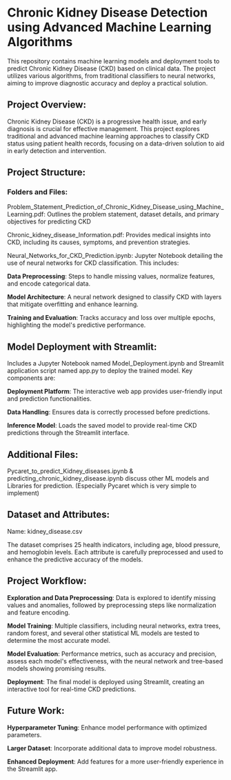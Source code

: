 # Chronic Kidney Disease Detection using Advanced Machine Learning Algorithms

This repository contains machine learning models and deployment tools to predict Chronic Kidney Disease (CKD) based on clinical data. The project utilizes various algorithms, from traditional classifiers to neural networks, aiming to improve diagnostic accuracy and deploy a practical solution.

## Project Overview:

Chronic Kidney Disease (CKD) is a progressive health issue, and early diagnosis is crucial for effective management. This project explores traditional and advanced machine learning approaches to classify CKD status using patient health records, focusing on a data-driven solution to aid in early detection and intervention.

## Project Structure:

### Folders and Files:

Problem_Statement_Prediction_of_Chronic_Kidney_Disease_using_Machine_Learning.pdf: Outlines the problem statement, dataset details, and primary objectives for predicting CKD

Chronic_kidney_disease_Information.pdf: Provides medical insights into CKD, including its causes, symptoms, and prevention strategies.

Neural_Networks_for_CKD_Prediction.ipynb: Jupyter Notebook detailing the use of neural networks for CKD classification. This includes:

__Data Preprocessing__: Steps to handle missing values, normalize features, and encode categorical data.

__Model Architecture__: A neural network designed to classify CKD with layers that mitigate overfitting and enhance learning.

__Training and Evaluation__: Tracks accuracy and loss over multiple epochs, highlighting the model's predictive performance.

## Model Deployment with Streamlit:

Includes a Jupyter Notebook  named Model_Deployment.ipynb and Streamlit application script named app.py to deploy the trained model. Key components are:

__Deployment Platform__: The interactive web app provides user-friendly input and prediction functionalities.

__Data Handling__: Ensures data is correctly processed before predictions.

__Inference Model__: Loads the saved model to provide real-time CKD predictions through the Streamlit interface.


## Additional Files:

Pycaret_to_predict_Kidney_diseases.ipynb & predicting_chronic_kidney_disease.ipynb discuss other ML models and Libraries for prediction. (Especially Pycaret which is very simple to implement)

## Dataset and Attributes:

Name: kidney_disease.csv

The dataset comprises 25 health indicators, including age, blood pressure, and hemoglobin levels. Each attribute is carefully preprocessed and used to enhance the predictive accuracy of the models.

## Project Workflow:

__Exploration and Data Preprocessing__: Data is explored to identify missing values and anomalies, followed by preprocessing steps like normalization and feature encoding.

__Model Training__: Multiple classifiers, including neural networks, extra trees, random forest, and several other statistical ML models are tested to determine the most accurate model.

__Model Evaluation__: Performance metrics, such as accuracy and precision, assess each model's effectiveness, with the neural network and tree-based models showing promising results.

__Deployment__: The final model is deployed using Streamlit, creating an interactive tool for real-time CKD predictions.

## Future Work:

__Hyperparameter Tuning__: Enhance model performance with optimized parameters.

__Larger Dataset__: Incorporate additional data to improve model robustness.

__Enhanced Deployment__: Add features for a more user-friendly experience in the Streamlit app.




